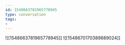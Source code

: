 ```yaml
---
id: 1548663781965778945
type: conversation
tags:
- 
---
```

![[1548663781965778945]]
![[1548670170389889024]]

